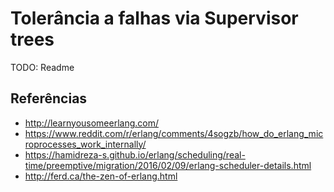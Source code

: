 # Tolerância a falhas via Supervisor trees
TODO: Readme

## Referências
- http://learnyousomeerlang.com/
- https://www.reddit.com/r/erlang/comments/4sogzb/how_do_erlang_microprocesses_work_internally/
- https://hamidreza-s.github.io/erlang/scheduling/real-time/preemptive/migration/2016/02/09/erlang-scheduler-details.html
- http://ferd.ca/the-zen-of-erlang.html
